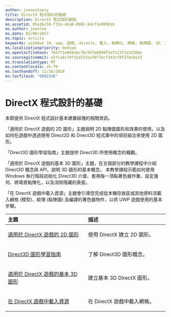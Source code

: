```yaml
---
author: joannaleecy
title: DirectX 程式設計的基礎
description: DirectX 程式設計基礎。
ms.assetid: 05a1bc59-f32e-44a0-8902-94cf1e099b1b
ms.author: joanlee
ms.date: 02/08/2017
ms.topic: article
keywords: windows 10, uwp, 遊戲, directx, 載入, 點陣化, 網格, 點陣圖, 2D, 3D
ms.localizationpriority: medium
ms.openlocfilehash: 7947f1e0684bc76c95fe8099f5ef123f2a32566e
ms.sourcegitcommit: e2fca6c79f31e521ba76f7ecf343cf8f278e6a15
ms.translationtype: MT
ms.contentlocale: zh-TW
ms.lasthandoff: 11/16/2018
ms.locfileid: "6992336"
---
```

# <a name="fundamentals-of-directx-programming"></a>DirectX 程式設計的基礎

本節提供 DirectX 程式設計基本建置組塊的相關資訊。

「適用於 DirectX 遊戲的 2D 圖形」主題說明 2D 點陣圖圖形和效果的使用，以及如何在遊戲中透過使用 Direct2D 和 Direct3D 程式庫中的項目組合來使用 2D 圖形。

「Direct3D 圖形學習指南」主題提供 Direct3D 所使用概念的概觀。

「適用於 DirectX 遊戲的基本 3D 圖形」主題，在五個部分的教學課程中介紹 Direct3D 概念與 API，說明 3D 圖形的基本概念。 本教學課程示範如何使用 Windows 執行階段初始化 Direct3D 介面、套用每一頂點著色器作業、設定幾何、將場景點陣化，以及消除隱藏的表面。

「在 DirectX 遊戲中載入資源」主題會引導您完成從本機存放區或其他資料流載入網格 (模型)、紋理 (點陣圖) 及編譯的著色器物件，以供 UWP 遊戲使用的基本步驟。

<table>
<colgroup>
<col width="50%" />
<col width="50%" />
</colgroup>
<thead>
<tr class="header">
<th align="left">主題</th>
<th align="left">描述</th>
</tr>
</thead>
<tbody>
<tr class="odd">
<td align="left"><p><a href="working-with-2d-graphics-in-your-directx-game.md">適用於 DirectX 遊戲的 2D 圖形</a></p></td>
<td align="left"><p>使用 DirectX 建立 2D 圖形。</p></td>
</tr>
<tr class="even">
<td align="left"><p><a href="https://msdn.microsoft.com/windows/uwp/graphics-concepts/index">Direct3D 圖形學習指南</a></p></td>
<td align="left"><p>了解 Direct3D 圖形概念。</p></td>
</tr>
<tr class="odd">
<td align="left"><p><a href="an-introduction-to-3d-graphics-with-directx.md">適用於 DirectX 遊戲的基本 3D 圖形</a></p></td>
<td align="left"><p>建立基本 3D DirectX 圖形。</p></td>
</tr>
<tr class="even">
<td align="left"><p><a href="load-a-game-asset.md">在 DirectX 遊戲中載入資源</a></p></td>
<td align="left"><p>在 DirectX 遊戲中載入網格。</p></td>
</tr>
</tbody>
</table>